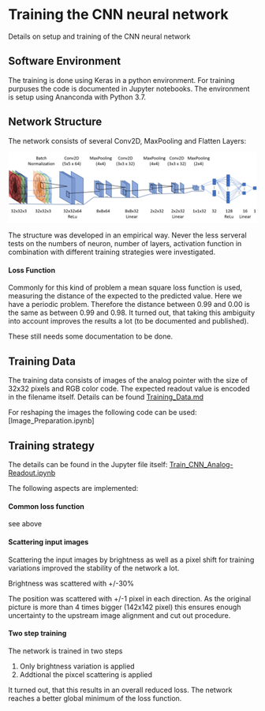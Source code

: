 # Training the CNN neural network
Details on setup and training of the CNN neural network

## Software Environment
The training is done using Keras in a python environment. For training purpuses the code is documented in Jupyter notebooks. The environment is setup using Ananconda with Python 3.7.

## Network Structure
The network consists of several Conv2D, MaxPooling and Flatten Layers:

<img src="./images/cnn_structure.png">

The structure was developed in an empirical way. Never the less serveral tests on the numbers of neuron, number of layers, activation function in combination with different training strategies were investigated. 

#### Loss Function
Commonly for this kind of problem a mean square loss function is used, measuring the distance of the expected to the predicted value. Here we have a periodic problem. Therefore the distance between 0.99 and 0.00 is the same as between 0.99 and 0.98. 
It turned out, that taking this ambiguity into account improves the results a lot (to be documented and published).

These still needs some documentation to be done.


## Training Data

The training data consists of images of the analog pointer with the size of 32x32 pixels and RGB color code. The expected readout value is encoded in the filename itself. Details can be found [Training_Data.md](Training_Data.md)

For reshaping the images the following code can be used: [Image_Preparation.ipynb]

## Training strategy

The details can be found in the Jupyter file itself: [Train_CNN_Analog-Readout.ipynb](Train_CNN_Analog-Readout.ipynb)

The following aspects are implemented:
#### Common loss function
see above

#### Scattering input images
Scattering the input images by brightness as well as a pixel shift for training variations improved the stability of the network a lot.

Brightness was scattered with +/-30%

The position was scattered with +/-1 pixel in each direction. As the original picture is more than 4 times bigger (142x142 pixel) this ensures enough uncertainty to the upstream image alignment and cut out procedure.

#### Two step training
The network is trained in two steps
1. Only brightness variation is applied
2. Addtional the pixcel scattering is applied

It turned out, that this results in an overall reduced loss. The network reaches a better global minimum of the loss function.
